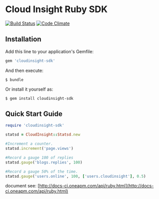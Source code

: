 # Cloud Insight Ruby SDK

[![Build Status](https://api.travis-ci.org/cloudinsight/cloudinsight-ruby-sdk.svg?branch=master)](http://travis-ci.org/cloudinsight/cloudinsight-ruby-sdk)
[![Code Climate](https://codeclimate.com/github/cloudinsight/cloudinsight-ruby-sdk/badges/gpa.svg)](https://codeclimate.com/github/cloudinsight/cloudinsight-ruby-sdk)

## Installation

Add this line to your application's Gemfile:

```ruby
gem 'cloudinsight-sdk'
```

And then execute:

```shell
$ bundle
```

Or install it yourself as:

```shell
$ gem install cloudinsight-sdk
```

## Quick Start Guide

```ruby
require 'cloudinsight-sdk'

statsd = CloudInsight::Statsd.new

#Increment a counter.
statsd.increment('page.views')

#Record a gauge 100 of replies
statsd.gauge('blogs.replies', 100)

#Record a gauge 50% of the time.
statsd.gauge('users.online', 100, ['users.cloudinsight'], 0.5)
```

document see: [http://docs-ci.oneapm.com/api/ruby.html](http://docs-ci.oneapm.com/api/ruby.html)
